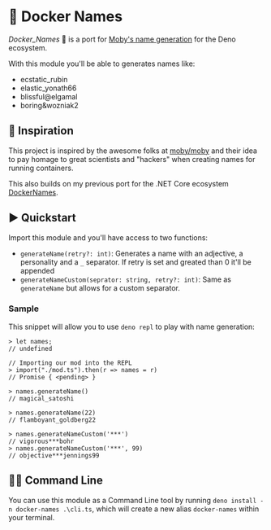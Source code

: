# 🐋 Docker Names

_Docker_Names_ 🐋 is a port for [Moby's name generation](https://github.com/moby/moby/blob/master/pkg/namesgenerator/names-generator.go) for the Deno ecosystem.

With this module you'll be able to generates names like:

+ ecstatic_rubin
+ elastic_yonath66
+ blissful@elgamal
+ boring&wozniak2

## 💭 Inspiration

This project is inspired by the awesome folks at [moby/moby](https://github.com/moby/moby) and their idea to pay homage to great scientists and "hackers" when creating names for running containers.

This also builds on my previous port for the .NET Core ecosystem [DockerNames](https://github.com/rodolphocastro/DockerNames).

## ▶ Quickstart

Import this module and you'll have access to two functions:

+ `generateName(retry?: int)`: Generates a name with an adjective, a personality and a `_` separator. If retry is set and greated than 0 it'll be appended
+ `generateNameCustom(seprator: string, retry?: int)`: Same as `generateName` but allows for a custom separator.

### Sample

This snippet will allow you to use `deno repl` to play with name generation:

```repl
> let names;
// undefined

// Importing our mod into the REPL
> import("./mod.ts").then(r => names = r)
// Promise { <pending> }

> names.generateName()
// magical_satoshi

> names.generateName(22)
// flamboyant_goldberg22

> names.generateNameCustom('***')
// vigorous***bohr
> names.generateNameCustom('***', 99)
// objective***jennings99
```

## 👨‍💻 Command Line

You can use this module as a Command Line tool by running `deno install -n docker-names .\cli.ts`, which will create a new alias `docker-names` within your terminal.
